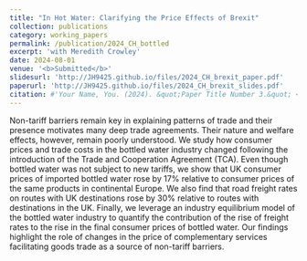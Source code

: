 ```yaml
---
title: "In Hot Water: Clarifying the Price Effects of Brexit"
collection: publications
category: working_papers
permalink: /publication/2024_CH_bottled
excerpt: 'with Meredith Crowley'
date: 2024-08-01
venue: '<b>Submitted</b>'
slidesurl: 'http://JH9425.github.io/files/2024_CH_brexit_paper.pdf'
paperurl: 'http://JH9425.github.io/files/2024_CH_brexit_slides.pdf'
citation: #'Your Name, You. (2024). &quot;Paper Title Number 3.&quot; <i>GitHub Journal of Bugs</i>. 1(3).'
---
```


Non-tariff barriers remain key in explaining patterns of trade and their presence motivates many deep trade agreements. Their nature and welfare effects, however, remain poorly understood. We study how consumer prices and trade costs in the bottled water industry changed following the introduction of the Trade and Cooperation Agreement (TCA). Even though bottled water was not subject to new tariffs, we show that UK consumer prices of imported bottled water rose by 17% relative to consumer prices of the same products in continental Europe. We also find that road freight rates on routes with UK destinations rose by 30% relative to routes with destinations in the UK. Finally, we leverage an industry equilibrium model of the bottled water industry to quantify the contribution of the rise of freight rates to the rise in the final consumer prices of bottled water. Our findings highlight the role of changes in the price of complementary services facilitating goods trade as a source of non-tariff barriers.
